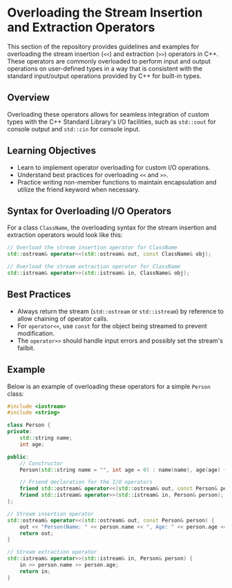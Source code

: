 
# Overloading the Stream Insertion and Extraction Operators

This section of the repository provides guidelines and examples for overloading the stream insertion (`<<`) and extraction (`>>`) operators in C++. These operators are commonly overloaded to perform input and output operations on user-defined types in a way that is consistent with the standard input/output operations provided by C++ for built-in types.

## Overview

Overloading these operators allows for seamless integration of custom types with the C++ Standard Library's I/O facilities, such as `std::cout` for console output and `std::cin` for console input.

## Learning Objectives

- Learn to implement operator overloading for custom I/O operations.
- Understand best practices for overloading `<<` and `>>`.
- Practice writing non-member functions to maintain encapsulation and utilize the friend keyword when necessary.

## Syntax for Overloading I/O Operators

For a class `ClassName`, the overloading syntax for the stream insertion and extraction operators would look like this:

```cpp
// Overload the stream insertion operator for ClassName
std::ostream& operator<<(std::ostream& out, const ClassName& obj);

// Overload the stream extraction operator for ClassName
std::istream& operator>>(std::istream& in, ClassName& obj);
```

## Best Practices

- Always return the stream (`std::ostream` or `std::istream`) by reference to allow chaining of operator calls.
- For `operator<<`, use `const` for the object being streamed to prevent modification.
- The `operator>>` should handle input errors and possibly set the stream's failbit.

## Example

Below is an example of overloading these operators for a simple `Person` class:

```cpp
#include <iostream>
#include <string>

class Person {
private:
    std::string name;
    int age;

public:
    // Constructor
    Person(std::string name = "", int age = 0) : name(name), age(age) {}

    // Friend declaration for the I/O operators
    friend std::ostream& operator<<(std::ostream& out, const Person& person);
    friend std::istream& operator>>(std::istream& in, Person& person);
};

// Stream insertion operator
std::ostream& operator<<(std::ostream& out, const Person& person) {
    out << "Person(Name: " << person.name << ", Age: " << person.age << ")";
    return out;
}

// Stream extraction operator
std::istream& operator>>(std::istream& in, Person& person) {
    in >> person.name >> person.age;
    return in;
}
```

